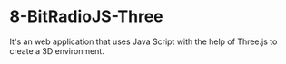 # 8-BitRadioJS-Three
It's an web application that uses Java Script with the help of Three.js to create a 3D environment.
